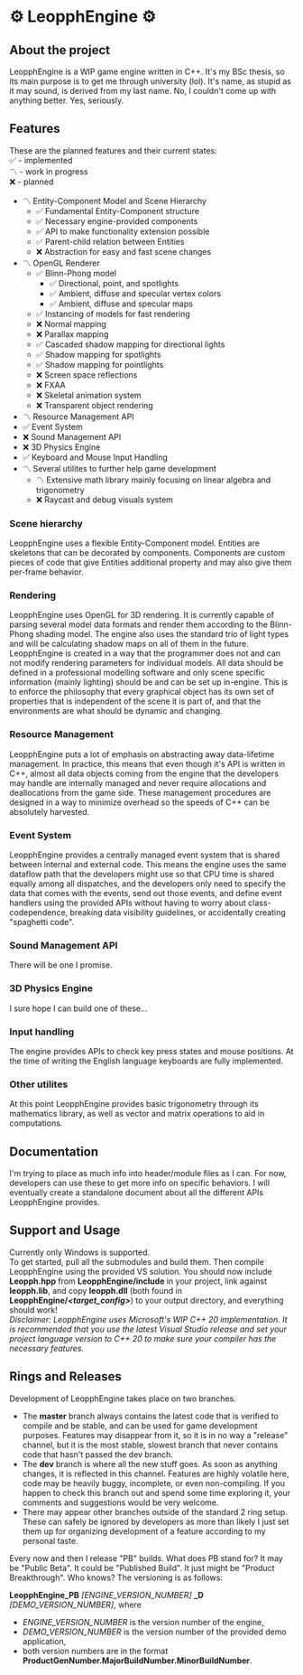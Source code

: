 # ⚙ LeopphEngine ⚙

## About the project
LeopphEngine is a WIP game engine written in C++. It's my BSc thesis, so its main purpose is to get me through university (lol). It's name, as stupid as it may sound, is derived from my last name. No, I couldn't come up with anything better. Yes, seriously.

## Features
These are the planned features and their current states:  
✅ - implemented  
〽️ - work in progress  
❌ - planned  
- 〽️ Entity-Component Model and Scene Hierarchy
  - ✅ Fundamental Entity-Component structure
  - ✅ Necessary engine-provided components
  - ✅ API to make functionality extension possible
  - ✅ Parent-child relation between Entities
  - ❌ Abstraction for easy and fast scene changes
- 〽️ OpenGL Renderer
  - ✅ Blinn-Phong model
    - ✅ Directional, point, and spotlights
    - ✅ Ambient, diffuse and specular vertex colors
    - ✅ Ambient, diffuse and specular maps
  - ✅ Instancing of models for fast rendering
  - ❌ Normal mapping
  - ❌ Parallax mapping
  - ✅ Cascaded shadow mapping for directional lights 
  - ✅ Shadow mapping for spotlights
  - ✅ Shadow mapping for pointlights
  - ❌ Screen space reflections
  - ❌ FXAA
  - ❌ Skeletal animation system
  - ❌ Transparent object rendering
- 〽️ Resource Management API
- ✅ Event System
- ❌ Sound Management API
- ❌ 3D Physics Engine
- ✅ Keyboard and Mouse Input Handling
- 〽️ Several utilites to further help game development
  - 〽️ Extensive math library mainly focusing on linear algebra and trigonometry
  - ❌ Raycast and debug visuals system

### Scene hierarchy
LeopphEngine uses a flexible Entity-Component model. Entities are skeletons that can be decorated by components. Components are custom pieces of code that give Entities additional property and may also give them per-frame behavior.

### Rendering
LeopphEngine uses OpenGL for 3D rendering. It is currently capable of parsing several model data formats and render them according to the Blinn-Phong shading model. The engine also uses the standard trio of light types and will be calculating shadow maps on all of them in the future. LeopphEngine is created in a way that the programmer does not and can not modify rendering parameters for individual models. All data should be defined in a professional modelling software and only scene specific information (mainly lighting) should be and can be set up in-engine. This is to enforce the philosophy that every graphical object has its own set of properties that is independent of the scene it is part of, and that the environments are what should be dynamic and changing.

### Resource Management
LeopphEngine puts a lot of emphasis on abstracting away data-lifetime management. In practice, this means that even though it's API is written in C++, almost all data objects coming from the engine that the developers may handle are internally managed and never require allocations and deallocations from the game side. These management procedures are designed in a way to minimize overhead so the speeds of C++ can be absolutely harvested.

### Event System
LeopphEngine provides a centrally managed event system that is shared between internal and external code. This means the engine uses the same dataflow path that the developers might use so that CPU time is shared equally among all dispatches, and the developers only need to specify the data that comes with the events, send out those events, and define event handlers using the provided APIs without having to worry about class-codependence, breaking data visibility guidelines, or accidentally creating "spaghetti code".

### Sound Management API
There will be one I promise.

### 3D Physics Engine
I sure hope I can build one of these...

### Input handling
The engine provides APIs to check key press states and mouse positions. At the time of writing the English language keyboards are fully implemented.

### Other utilites
At this point LeopphEngine provides basic trigonometry through its mathematics library, as well as vector and matrix operations to aid in computations.

## Documentation
I'm trying to place as much info into header/module files as I can. For now, developers can use these to get more info on specific behaviors. I will eventually create a standalone document about all the different APIs LeopphEngine provides.

## Support and Usage
Currently only Windows is supported.  
To get started, pull all the submodules and build them. Then compile LeopphEngine using the provided VS solution.
You should now include **Leopph.hpp** from **LeopphEngine/include** in your project, link against **leopph.lib**, and copy **leopph.dll** (both found in **LeopphEngine/*<target_config>***) to your output directory, and everything should work!  
*Disclaimer: LeopphEngine uses Microsoft's WIP C++ 20 implementation. It is recommended that you use the latest Visual Studio release and set your project language version to C++ 20 to make sure your compiler has the necessary features.*

## Rings and Releases
Development of LeopphEngine takes place on two branches.  
- The **master** branch always contains the latest code that is verified to compile and be stable, and can be used for game development purposes. Features may disappear from it, so it is in no way a "release" channel, but it is the most stable, slowest branch that never contains code that hasn't passed the dev branch.  
- The **dev** branch is where all the new stuff goes. As soon as anything changes, it is reflected in this channel. Features are highly volatile here, code may be heavily buggy, incomplete, or even non-compiling. If you happen to check this branch out and spend some time exploring it, your comments and suggestions would be very welcome.
- There may appear other branches outside of the standard 2 ring setup. These can safely be ignored by developers as more than likely I just set them up for organizing development of a feature according to my personal taste.  

Every now and then I release "PB" builds. What does PB stand for? It may be "Public Beta". It could be "Published Build". It just might be "Product Breakthrough". Who knows? The versioning is as follows:  
  
**LeopphEngine_PB** *[ENGINE_VERSION_NUMBER]* **_D** *[DEMO_VERSION_NUMBER]*, where  
- *ENGINE_VERSION_NUMBER* is the version number of the engine,  
- *DEMO_VERSION_NUMBER* is the version number of the provided demo application,  
- both version numbers are in the format **ProductGenNumber.MajorBuildNumber.MinorBuildNumber**.